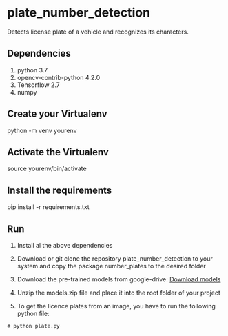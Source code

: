 # plate_number_detection

Detects license plate of a vehicle and recognizes its characters.

## Dependencies

1. python 3.7
2. opencv-contrib-python 4.2.0
3. Tensorflow 2.7
4. numpy

## Create your Virtualenv
python -m venv yourenv

## Activate the Virtualenv
source yourenv/bin/activate

## Install the requirements

pip install -r requirements.txt

## Run

1. Install al the above dependencies
1. Download or git clone the repository plate_number_detection to your system and copy the package number_plates to the desired folder
3. Download the pre-trained models from google-drive:
[Download models](https://drive.google.com/drive/folders/1xKrakmTFMN8KbLU26h-CTH0InxnXvl0F?usp=sharing)
4. Unzip the models.zip file and place it into the root folder of your project

5. To get the licence plates from an image, you have to run the following python file:
```
# python plate.py
```
